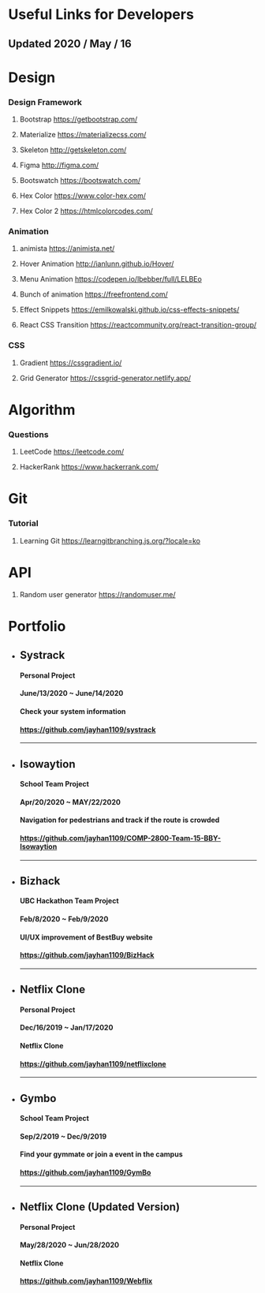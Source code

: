 # Useful Links for Developers

## Updated 2020 / May / 16

# Design

### Design Framework

1. Bootstrap
   https://getbootstrap.com/

2. Materialize
   https://materializecss.com/

3. Skeleton
   http://getskeleton.com/

4. Figma
   http://figma.com/

5. Bootswatch
   https://bootswatch.com/

6. Hex Color
   https://www.color-hex.com/

7. Hex Color 2
   https://htmlcolorcodes.com/

### Animation

1. animista
   https://animista.net/

2. Hover Animation
   http://ianlunn.github.io/Hover/

3. Menu Animation
   https://codepen.io/lbebber/full/LELBEo

4. Bunch of animation
   https://freefrontend.com/

5. Effect Snippets
   https://emilkowalski.github.io/css-effects-snippets/

6. React CSS Transition
   https://reactcommunity.org/react-transition-group/

### CSS

1. Gradient
   https://cssgradient.io/

2. Grid Generator
   https://cssgrid-generator.netlify.app/

# Algorithm

### Questions

1. LeetCode
   https://leetcode.com/

2. HackerRank
   https://www.hackerrank.com/

# Git

### Tutorial

1. Learning Git
   https://learngitbranching.js.org/?locale=ko

# API

1. Random user generator
   https://randomuser.me/

# Portfolio

- ## Systrack

  #### Personal Project

  #### June/13/2020 ~ June/14/2020

  #### Check your system information

  #### https://github.com/jayhan1109/systrack

  ***

- ## Isowaytion

  #### School Team Project

  #### Apr/20/2020 ~ MAY/22/2020

  #### Navigation for pedestrians and track if the route is crowded

  #### https://github.com/jayhan1109/COMP-2800-Team-15-BBY-Isowaytion

  ***

- ## Bizhack
  #### UBC Hackathon Team Project
  #### Feb/8/2020 ~ Feb/9/2020
  #### UI/UX improvement of BestBuy website
  #### https://github.com/jayhan1109/BizHack
  ***
- ## Netflix Clone

  #### Personal Project

  #### Dec/16/2019 ~ Jan/17/2020

  #### Netflix Clone

  #### https://github.com/jayhan1109/netflixclone

  ***

- ## Gymbo

  #### School Team Project

  #### Sep/2/2019 ~ Dec/9/2019

  #### Find your gymmate or join a event in the campus

  #### https://github.com/jayhan1109/GymBo

  ***

- ## Netflix Clone (Updated Version)

  #### Personal Project

  #### May/28/2020 ~ Jun/28/2020

  #### Netflix Clone

  #### https://github.com/jayhan1109/Webflix
